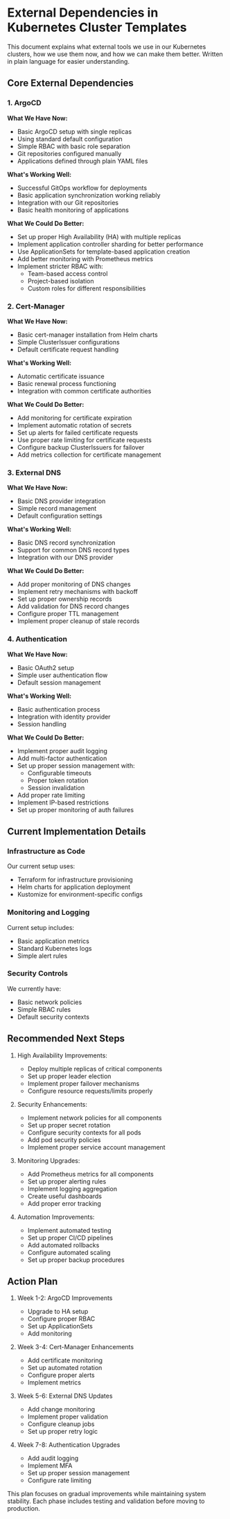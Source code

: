 # External Dependencies in Kubernetes Cluster Templates

This document explains what external tools we use in our Kubernetes clusters, how we use them now, and how we can make them better. Written in plain language for easier understanding.

## Core External Dependencies

### 1. ArgoCD
**What We Have Now:**
- Basic ArgoCD setup with single replicas
- Using standard default configuration
- Simple RBAC with basic role separation
- Git repositories configured manually
- Applications defined through plain YAML files

**What's Working Well:**
- Successful GitOps workflow for deployments
- Basic application synchronization working reliably
- Integration with our Git repositories
- Basic health monitoring of applications

**What We Could Do Better:**
- Set up proper High Availability (HA) with multiple replicas
- Implement application controller sharding for better performance
- Use ApplicationSets for template-based application creation
- Add better monitoring with Prometheus metrics
- Implement stricter RBAC with:
  - Team-based access control
  - Project-based isolation
  - Custom roles for different responsibilities

### 2. Cert-Manager
**What We Have Now:**
- Basic cert-manager installation from Helm charts
- Simple ClusterIssuer configurations
- Default certificate request handling

**What's Working Well:**
- Automatic certificate issuance
- Basic renewal process functioning
- Integration with common certificate authorities

**What We Could Do Better:**
- Add monitoring for certificate expiration
- Implement automatic rotation of secrets
- Set up alerts for failed certificate requests
- Use proper rate limiting for certificate requests
- Configure backup ClusterIssuers for failover
- Add metrics collection for certificate management

### 3. External DNS
**What We Have Now:**
- Basic DNS provider integration
- Simple record management
- Default configuration settings

**What's Working Well:**
- Basic DNS record synchronization
- Support for common DNS record types
- Integration with our DNS provider

**What We Could Do Better:**
- Add proper monitoring of DNS changes
- Implement retry mechanisms with backoff
- Set up proper ownership records
- Add validation for DNS record changes
- Configure proper TTL management
- Implement proper cleanup of stale records

### 4. Authentication
**What We Have Now:**
- Basic OAuth2 setup
- Simple user authentication flow
- Default session management

**What's Working Well:**
- Basic authentication process
- Integration with identity provider
- Session handling

**What We Could Do Better:**
- Implement proper audit logging
- Add multi-factor authentication
- Set up proper session management with:
  - Configurable timeouts
  - Proper token rotation
  - Session invalidation
- Add proper rate limiting
- Implement IP-based restrictions
- Set up proper monitoring of auth failures

## Current Implementation Details

### Infrastructure as Code
Our current setup uses:
- Terraform for infrastructure provisioning
- Helm charts for application deployment
- Kustomize for environment-specific configs

### Monitoring and Logging
Current setup includes:
- Basic application metrics
- Standard Kubernetes logs
- Simple alert rules

### Security Controls
We currently have:
- Basic network policies
- Simple RBAC rules
- Default security contexts

## Recommended Next Steps

1. High Availability Improvements:
   - Deploy multiple replicas of critical components
   - Set up proper leader election
   - Implement proper failover mechanisms
   - Configure resource requests/limits properly

2. Security Enhancements:
   - Implement network policies for all components
   - Set up proper secret rotation
   - Configure security contexts for all pods
   - Add pod security policies
   - Implement proper service account management

3. Monitoring Upgrades:
   - Add Prometheus metrics for all components
   - Set up proper alerting rules
   - Implement logging aggregation
   - Create useful dashboards
   - Add proper error tracking

4. Automation Improvements:
   - Implement automated testing
   - Set up proper CI/CD pipelines
   - Add automated rollbacks
   - Configure automated scaling
   - Set up proper backup procedures

## Action Plan

1. Week 1-2: ArgoCD Improvements
   - Upgrade to HA setup
   - Configure proper RBAC
   - Set up ApplicationSets
   - Add monitoring

2. Week 3-4: Cert-Manager Enhancements
   - Add certificate monitoring
   - Set up automated rotation
   - Configure proper alerts
   - Implement metrics

3. Week 5-6: External DNS Updates
   - Add change monitoring
   - Implement proper validation
   - Configure cleanup jobs
   - Set up proper retry logic

4. Week 7-8: Authentication Upgrades
   - Add audit logging
   - Implement MFA
   - Set up proper session management
   - Configure rate limiting

This plan focuses on gradual improvements while maintaining system stability. Each phase includes testing and validation before moving to production.
